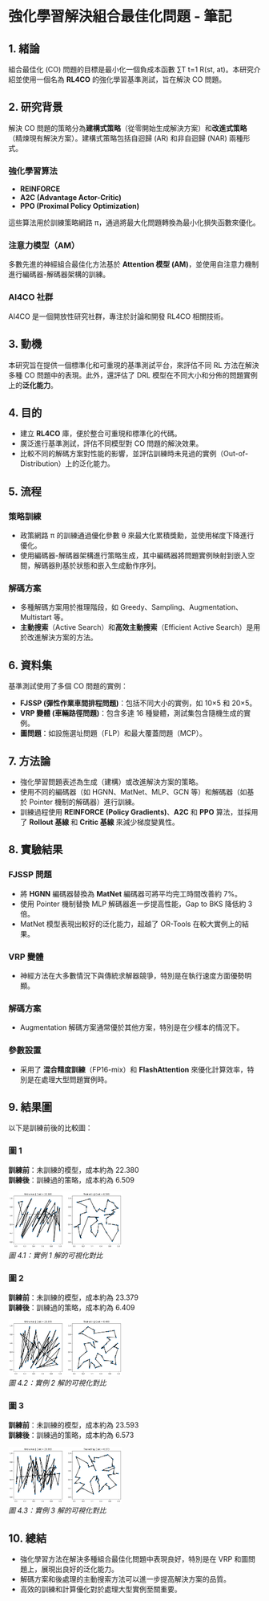 
# 強化學習解決組合最佳化問題 - 筆記

## 1. 緒論

組合最佳化 (CO) 問題的目標是最小化一個負成本函數 ∑T t=1 R(st, at)。本研究介紹並使用一個名為 **RL4CO** 的強化學習基準測試，旨在解決 CO 問題。

## 2. 研究背景

解決 CO 問題的策略分為**建構式策略**（從零開始生成解決方案）和**改進式策略**（精煉現有解決方案）。建構式策略包括自迴歸 (AR) 和非自迴歸 (NAR) 兩種形式。

### 強化學習算法
- **REINFORCE**
- **A2C (Advantage Actor-Critic)**
- **PPO (Proximal Policy Optimization)**

這些算法用於訓練策略網路 π，通過將最大化問題轉換為最小化損失函數來優化。

### 注意力模型（AM）
多數先進的神經組合最佳化方法基於 **Attention 模型 (AM)**，並使用自注意力機制進行編碼器-解碼器架構的訓練。

### AI4CO 社群
AI4CO 是一個開放性研究社群，專注於討論和開發 RL4CO 相關技術。

## 3. 動機

本研究旨在提供一個標準化和可重現的基準測試平台，來評估不同 RL 方法在解決多種 CO 問題中的表現。此外，還評估了 DRL 模型在不同大小和分佈的問題實例上的**泛化能力**。

## 4. 目的

- 建立 **RL4CO** 庫，便於整合可重現和標準化的代碼。
- 廣泛進行基準測試，評估不同模型對 CO 問題的解決效果。
- 比較不同的解碼方案對性能的影響，並評估訓練時未見過的實例（Out-of-Distribution）上的泛化能力。

## 5. 流程

### 策略訓練
- 政策網路 π 的訓練通過優化參數 θ 來最大化累積獎勳，並使用梯度下降進行優化。
- 使用編碼器-解碼器架構進行策略生成，其中編碼器將問題實例映射到嵌入空間，解碼器則基於狀態和嵌入生成動作序列。

### 解碼方案
- 多種解碼方案用於推理階段，如 Greedy、Sampling、Augmentation、Multistart 等。
- **主動搜索**（Active Search）和**高效主動搜索**（Efficient Active Search）是用於改進解決方案的方法。

## 6. 資料集

基準測試使用了多個 CO 問題的實例：

- **FJSSP (彈性作業車間排程問題)**：包括不同大小的實例，如 10×5 和 20×5。
- **VRP 變體 (車輛路徑問題)**：包含多達 16 種變體，測試集包含隨機生成的實例。
- **圖問題**：如設施選址問題（FLP）和最大覆蓋問題（MCP）。

## 7. 方法論

- 強化學習問題表述為生成（建構）或改進解決方案的策略。
- 使用不同的編碼器（如 HGNN、MatNet、MLP、GCN 等）和解碼器（如基於 Pointer 機制的解碼器）進行訓練。
- 訓練過程使用 **REINFORCE (Policy Gradients)**、**A2C** 和 **PPO** 算法，並採用了 **Rollout 基線** 和 **Critic 基線** 來減少梯度變異性。

## 8. 實驗結果

### FJSSP 問題
- 將 **HGNN** 編碼器替換為 **MatNet** 編碼器可將平均完工時間改善約 7%。
- 使用 Pointer 機制替換 MLP 解碼器進一步提高性能，Gap to BKS 降低約 3 倍。
- MatNet 模型表現出較好的泛化能力，超越了 OR-Tools 在較大實例上的結果。

### VRP 變體
- 神經方法在大多數情況下與傳統求解器競爭，特別是在執行速度方面優勢明顯。

### 解碼方案
- Augmentation 解碼方案通常優於其他方案，特別是在少樣本的情況下。

### 參數設置
- 采用了 **混合精度訓練**（FP16-mix）和 **FlashAttention** 來優化計算效率，特別是在處理大型問題實例時。

## 9. 結果圖

以下是訓練前後的比較圖：

### 圖 1

**訓練前**：未訓練的模型，成本約為 22.380  
**訓練後**：訓練過的策略，成本約為 6.509

<img src="../HW5_Advanced_DRL\img\1.png" width="45%"/> 
<br/>
<em>圖 4.1：實例 1 解的可視化對比</em>

### 圖 2

**訓練前**：未訓練的模型，成本約為 23.379  
**訓練後**：訓練過的策略，成本約為 6.409

<img src="../HW5_Advanced_DRL\img\2.png" width="45%"/>
<br/>
<em>圖 4.2：實例 2 解的可視化對比</em>

### 圖 3

**訓練前**：未訓練的模型，成本約為 23.593  
**訓練後**：訓練過的策略，成本約為 6.573

<img src="../HW5_Advanced_DRL\img\3.png" width="45%"/>
<br/>
<em>圖 4.3：實例 3 解的可視化對比</em>

## 10. 總結

- 強化學習方法在解決多種組合最佳化問題中表現良好，特別是在 VRP 和圖問題上，展現出良好的泛化能力。
- 解碼方案和後處理的主動搜索方法可以進一步提高解決方案的品質。
- 高效的訓練和計算優化對於處理大型實例至關重要。

